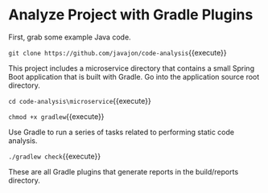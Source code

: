 # Analyze Project with Gradle Plugins #

First, grab some example Java code.

`git clone https://github.com/javajon/code-analysis`{{execute}}

This project includes a microservice directory that contains a small Spring Boot application that is built with Gradle. Go into the application source root directory.

`cd code-analysis\microservice`{{execute}}

`chmod +x gradlew`{{execute}}

Use Gradle to run a series of tasks related to performing static code analysis.

`./gradlew check`{{execute}}

These are all Gradle plugins that generate reports in the build/reports directory.